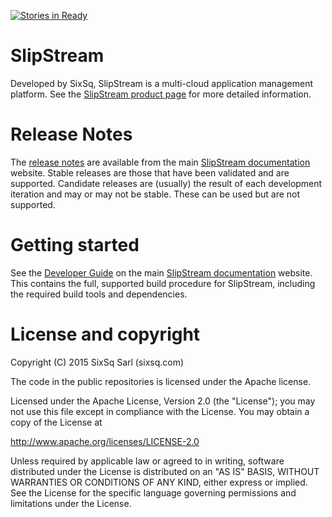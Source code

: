 [![Stories in Ready](https://badge.waffle.io/slipstream/slipstream.png?label=ready&title=Ready)](https://waffle.io/slipstream/slipstream)
# SlipStream

Developed by SixSq, SlipStream is a multi-cloud application management
platform.  See the [SlipStream product page][ss-product] for more
detailed information.

# Release Notes

The [release notes][ss-release] are available from the main
[SlipStream documentation][ss-docs] website.  Stable releases are
those that have been validated and are supported.  Candidate releases
are (usually) the result of each development iteration and may or may
not be stable.  These can be used but are not supported.

# Getting started 

See the [Developer Guide][ss-dev] on the main [SlipStream
documentation][ss-docs] website.  This contains the full, supported
build procedure for SlipStream, including the required build tools and
dependencies.

# License and copyright

Copyright (C) 2015 SixSq Sarl (sixsq.com)

The code in the public repositories is licensed under the Apache
license.

Licensed under the Apache License, Version 2.0 (the "License"); you
may not use this file except in compliance with the License.  You may
obtain a copy of the License at

http://www.apache.org/licenses/LICENSE-2.0

Unless required by applicable law or agreed to in writing, software
distributed under the License is distributed on an "AS IS" BASIS,
WITHOUT WARRANTIES OR CONDITIONS OF ANY KIND, either express or
implied.  See the License for the specific language governing
permissions and limitations under the License.

[ss-release]: http://ssdocs.sixsq.com/en/latest/release_notes
[ss-product]: http://sixsq.com/products/slipstream.html
[ss-docs]: http://ssdocs.sixsq.com
[ss-dev]: http://ssdocs.sixsq.com/en/latest/developer_guide
